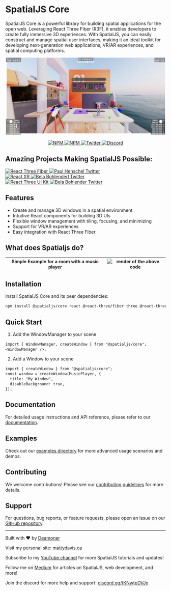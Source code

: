 # SpatialJS Core

SpatialJS Core is a powerful library for building spatial applications for the open web. Leveraging React Three Fiber (R3F), it enables developers to create fully immersive 3D experiences. With SpatialJS, you can easily construct and manage spatial user interfaces, making it an ideal toolkit for developing next-generation web applications, VR/AR experiences, and spatial computing platforms.

<p align="center">
  <img src="assets/main.png" width="500" alt="SpatialJS Logo" />
</p>

<p align="center">
  <a href="https://npmjs.com/package/@spatialjs/core" target="_blank">
    <img src="https://img.shields.io/npm/v/@spatialjs/core?style=flat&colorA=000000&colorB=000000" alt="NPM" />
  </a>
  <a href="https://npmjs.com/package/@spatialjs/core" target="_blank">
    <img src="https://img.shields.io/npm/dt/@spatialjs/core.svg?style=flat&colorA=000000&colorB=000000" alt="NPM" />
  </a>
  <a href="https://twitter.com/spatialmatty" target="_blank">
    <img src="https://img.shields.io/twitter/follow/spatialmatty?label=%40spatialmatty&style=flat&colorA=000000&colorB=000000&logo=twitter&logoColor=000000" alt="Twitter" />
  </a>
  <a href="https://discord.gg/tKNwtpDVJn" target="_blank">
    <img src="https://img.shields.io/discord/1124026138465939506?style=flat&colorA=000000&colorB=000000&label=discord&logo=discord&logoColor=000000" alt="Discord" />
  </a>
</p>

## Amazing Projects Making SpatialJS Possible:

<div style={{ display: 'flex', justifyContent: 'center', alignItems: 'center', gap: '20px', marginBottom: '20px', flexWrap: 'wrap' }}>
  <div style={{ display: 'flex', flexDirection: 'column', alignItems: 'center', gap: '10px' }}>
    <a href="https://github.com/pmndrs/react-three-fiber" target="_blank" rel="noopener noreferrer">
      <img src="https://img.shields.io/badge/React_Three_Fiber-000000?style=for-the-badge&logo=react&logoColor=white" alt="React Three Fiber" />
    </a>
    <a href="https://twitter.com/0xca0a" target="_blank" rel="noopener noreferrer">
      <img src="https://img.shields.io/badge/@0xca0a-000000?style=for-the-badge&logo=twitter&logoColor=white" alt="Paul Henschel Twitter" />
    </a>
  </div>
  <div style={{ display: 'flex', flexDirection: 'column', alignItems: 'center', gap: '10px' }}>
    <a href="https://github.com/pmndrs/react-xr" target="_blank" rel="noopener noreferrer">
      <img src="https://img.shields.io/badge/React_XR-000000?style=for-the-badge&logo=react&logoColor=white" alt="React XR" />
    </a>
    <a href="https://twitter.com/BelaBohlender" target="_blank" rel="noopener noreferrer">
      <img src="https://img.shields.io/badge/@BelaBohlender-000000?style=for-the-badge&logo=twitter&logoColor=white" alt="Bela Bohlenderl Twitter" />
    </a>
  </div>
  <div style={{ display: 'flex', flexDirection: 'column', alignItems: 'center', gap: '10px' }}>
    <a href="https://github.com/pmndrs/uikit" target="_blank" rel="noopener noreferrer">
      <img src="https://img.shields.io/badge/React_Three_UI_Kit-000000?style=for-the-badge&logo=react&logoColor=white" alt="React Three UI Kit" />
    </a>
    <a href="https://twitter.com/BelaBohlender" target="_blank" rel="noopener noreferrer">
      <img src="https://img.shields.io/badge/@BelaBohlender-000000?style=for-the-badge&logo=twitter&logoColor=white" alt="Bela Bohlender Twitter" />
    </a>
  </div>
</div>

## Features

- Create and manage 3D windows in a spatial environment
- Intuitive React components for building 3D UIs
- Flexible window management with tiling, focusing, and minimizing
- Support for VR/AR experiences
- Easy integration with React Three Fiber

## What does Spatialjs do?

| Simple Example for a room with a music player | ![render of the above code](./assets/spatialjs-demo.gif) |
| --------------------------------------------- | -------------------------------------------------------- |

## Installation

Install SpatialJS Core and its peer dependencies:

```bash
npm install @spatialjs/core react @react-three/fiber three @react-three/uikit
```

## Quick Start

1. Add the WindowManager to your scene

```tsx
import { WindowManager, createWindow } from "@spatialjs/core";
<WindowManager />;
```

2. Add a Window to your scene

```tsx
import { createWindow } from "@spatialjs/core";
const window = createWindow(MusicPlayer, {
  title: "My Window",
  disableBackground: true,
});
```

## Documentation

For detailed usage instructions and API reference, please refer to our [documentation](https://www.spatialjs.dev/).

## Examples

Check out our [examples directory](https://www.spatialjs.dev/examples) for more advanced usage scenarios and demos.

## Contributing

We welcome contributions! Please see our [contributing guidelines](link_to_contributing_guidelines) for more details.

## Support

For questions, bug reports, or feature requests, please open an issue on our [GitHub repository](https://github.com/Deamoner/spatialjs).

---

Built with ❤️ by [Deamoner](https://twitter.com/spatialmatty)

Visit my personal site: [mattydavis.ca](https://mattydavis.ca/)

Subscribe to my [YouTube channel](https://www.youtube.com/@mattjdavis) for more SpatialJS tutorials and updates!

Follow me on [Medium](https://medium.com/@mdavis-71283) for articles on SpatialJS, web development, and more!

Join the discord for more help and support: [discord.gg/tKNwtpDVJn](https://discord.gg/tKNwtpDVJn)
